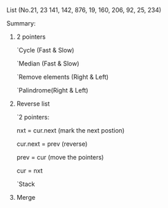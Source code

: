 List (No.21, 23 141, 142, 876, 19, 160, 206, 92, 25, 234)

Summary:
1. 2 pointers
   
   `Cycle (Fast & Slow)
   
   `Median (Fast & Slow)
   
   `Remove elements (Right & Left)
   
   `Palindrome(Right & Left)
   
2. Reverse list

   `2 pointers:
   
   nxt = cur.next (mark the next postion)
   
   cur.next = prev (reverse)
   
   prev = cur (move the pointers)
   
   cur = nxt
   
   `Stack
   
   
3. Merge

